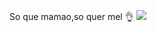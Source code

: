 So que mamao,so quer mel 👌
![]( https://media.tenor.com/6nASl7H72_0AAAAi/%D0%B3%D1%83%D0%B1%D0%BA%D0%B0-%D0%B1%D0%BE%D0%B1-%D0%B3%D1%83%D0%B1%D0%BA%D0%B0-%D0%B1%D0%BE%D0%B1-%D1%82%D0%B0%D0%BD%D1%86%D1%83%D0%B5%D1%82.gif)
